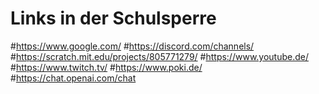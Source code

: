 # Links in der Schulsperre
#https://www.google.com/
#https://discord.com/channels/
#https://scratch.mit.edu/projects/805771279/
#https://www.youtube.de/
#https://www.twitch.tv/
#https://www.poki.de/
#https://chat.openai.com/chat
